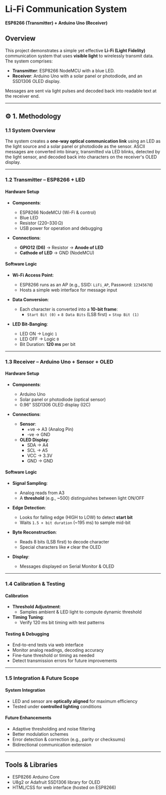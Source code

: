 #   Li-Fi Communication System  
**ESP8266 (Transmitter) + Arduino Uno (Receiver)**

##  Overview

This project demonstrates a simple yet effective **Li-Fi (Light Fidelity)** communication system that uses **visible light** to wirelessly transmit data. The system comprises:

- **Transmitter**: ESP8266 NodeMCU with a blue LED.
- **Receiver**: Arduino Uno with a solar panel or photodiode, and an SSD1306 OLED display.

Messages are sent via light pulses and decoded back into readable text at the receiver end.

---

## ⚙ 1. Methodology

### 1.1 System Overview

The system creates a **one-way optical communication link** using an LED as the light source and a solar panel or photodiode as the sensor. ASCII messages are converted into binary, transmitted via LED blinks, detected by the light sensor, and decoded back into characters on the receiver's OLED display.

---

### 1.2 Transmitter – ESP8266 + LED

####  Hardware Setup

- **Components**:
  - ESP8266 NodeMCU (Wi-Fi & control)
  - Blue LED
  - Resistor (220–330 Ω)
  - USB power for operation and debugging

- **Connections**:
  - **GPIO12 (D6)** → Resistor → **Anode of LED**
  - **Cathode of LED** → GND (NodeMCU)

####  Software Logic

- **Wi-Fi Access Point**:
  - ESP8266 runs as an AP (e.g., SSID: `LiFi_AP`, Password: `12345678`)
  - Hosts a simple web interface for message input

- **Data Conversion**:
  - Each character is converted into a **10-bit frame**:
    - `Start Bit (0)` + `8 Data Bits` (LSB first) + `Stop Bit (1)`

- **LED Bit-Banging**:
  - LED ON → Logic `1`
  - LED OFF → Logic `0`
  - Bit Duration: **120 ms** per bit

---

### 1.3 Receiver – Arduino Uno + Sensor + OLED

####  Hardware Setup

- **Components**:
  - Arduino Uno
  - Solar panel or photodiode (optical sensor)
  - 0.96" SSD1306 OLED display (I2C)

- **Connections**:
  - **Sensor**:
    - +ve → A3 (Analog Pin)
    - -ve → GND
  - **OLED Display**:
    - SDA → A4
    - SCL → A5
    - VCC → 3.3V
    - GND → GND

####  Software Logic

- **Signal Sampling**:
  - Analog reads from A3
  - A **threshold** (e.g., ~500) distinguishes between light ON/OFF

- **Edge Detection**:
  - Looks for falling edge (HIGH to LOW) to detect **start bit**
  - Waits `1.5 × bit duration` (~195 ms) to sample mid-bit

- **Byte Reconstruction**:
  - Reads 8 bits (LSB first) to decode character
  - Special characters like `#` clear the OLED

- **Display**:
  - Messages displayed on Serial Monitor & OLED

---

### 1.4 Calibration & Testing

####  Calibration

- **Threshold Adjustment**:
  - Samples ambient & LED light to compute dynamic threshold
- **Timing Tuning**:
  - Verify 120 ms bit timing with test patterns

#### Testing & Debugging

- End-to-end tests via web interface
- Monitor analog readings, decoding accuracy
- Fine-tune threshold or timing as needed
- Detect transmission errors for future improvements

---

### 1.5 Integration & Future Scope

####  System Integration

- LED and sensor are **optically aligned** for maximum efficiency
- Tested under **controlled lighting** conditions

####  Future Enhancements

- Adaptive thresholding and noise filtering
- Better modulation schemes
- Error detection & correction (e.g., parity or checksums)
- Bidirectional communication extension

---

##  Tools & Libraries

- ESP8266 Arduino Core
- U8g2 or Adafruit SSD1306 library for OLED
- HTML/CSS for web interface (hosted on ESP8266)




